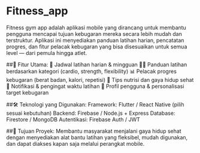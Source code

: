 # Fitness_app
Fitness gym app adalah aplikasi mobile yang dirancang untuk membantu pengguna mencapai tujuan kebugaran mereka secara lebih mudah dan terstruktur. Aplikasi ini menyediakan panduan latihan harian, pencatatan progres, dan fitur pelacak kebugaran yang bisa disesuaikan untuk semua level — dari pemula hingga atlet.

##📱 Fitur Utama:
📆 Jadwal latihan harian & mingguan
🏋️‍♂️ Panduan latihan berdasarkan kategori (cardio, strength, flexibility)
📊 Pelacak progres kebugaran (berat badan, kalori, repetisi)
🍎 Tips nutrisi dan gaya hidup sehat
🔔 Notifikasi & pengingat waktu latihan
👤 Profil pengguna & personalisasi target kebugaran

##🛠️ Teknologi yang Digunakan:
Framework: Flutter / React Native (pilih sesuai kebutuhan)
Backend: Firebase / Node.js + Express
Database: Firestore / MongoDB
Autentikasi: Firebase Auth / JWT

##🎯 Tujuan Proyek:
Membantu masyarakat menjalani gaya hidup sehat dengan menyediakan alat bantu latihan yang fleksibel, mudah digunakan, dan dapat diakses kapan saja melalui perangkat mobile.
